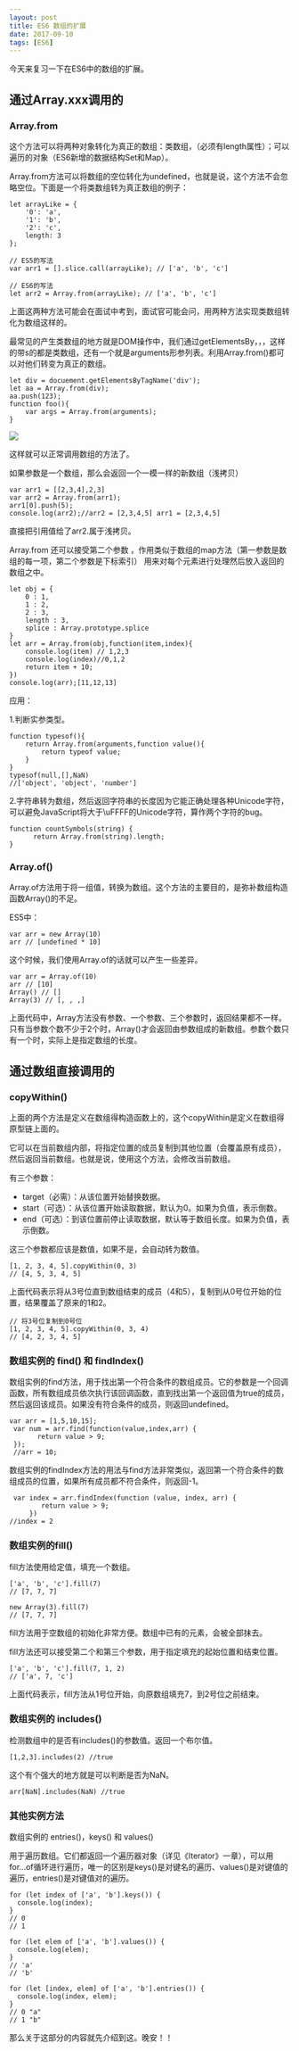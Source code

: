 ```yaml
---
layout: post
title: ES6 数组的扩展
date: 2017-09-10
tags: [ES6]
---
```


今天来复习一下在ES6中的数组的扩展。

## 通过Array.xxx调用的

### Array.from

这个方法可以将两种对象转化为真正的数组：类数组，（必须有length属性）；可以遍历的对象（ES6新增的数据结构Set和Map）。

Array.from方法可以将数组的空位转化为undefined，也就是说，这个方法不会忽略空位。下面是一个将类数组转为真正数组的例子：
  
	let arrayLike = {
		'0': 'a',
		'1': 'b',
		'2': 'c',
		length: 3
	};

	// ES5的写法
	var arr1 = [].slice.call(arrayLike); // ['a', 'b', 'c']

	// ES6的写法
	let arr2 = Array.from(arrayLike); // ['a', 'b', 'c']

上面这两种方法可能会在面试中考到，面试官可能会问，用两种方法实现类数组转化为数组这样的。

最常见的产生类数组的地方就是DOM操作中，我们通过getElementsBy，，，这样的带s的都是类数组，还有一个就是arguments形参列表。利用Array.from()都可以对他们转变为真正的数组。

	let div = docuement.getElementsByTagName('div');
	let aa = Array.from(div);
	aa.push(123);
	function foo(){
		var args = Array.from(arguments);
	}
	
<img src="http://ovk2ylefr.bkt.clouddn.com/ES3.PNG">

这样就可以正常调用数组的方法了。

如果参数是一个数组，那么会返回一个一模一样的新数组（浅拷贝） 

	var arr1 = [[2,3,4],2,3]
	var arr2 = Array.from(arr1);
	arr1[0].push(5);
	console.log(arr2);//arr2 = [2,3,4,5] arr1 = [2,3,4,5]
	
直接把引用值给了arr2.属于浅拷贝。

Array.from 还可以接受第二个参数 ，作用类似于数组的map方法（第一参数是数组的每一项，第二个参数是下标索引） 用来对每个元素进行处理然后放入返回的数组之中。

	let obj = {
		0 : 1,
		1 : 2,
		2 : 3,
		length : 3,
		splice : Array.prototype.splice
	}
	let arr = Array.from(obj,function(item,index){
		console.log(item) // 1,2,3
		console.log(index)//0,1,2
		return item + 10;
	})
	console.log(arr);[11,12,13]

应用：

1.判断实参类型。

	function typesof(){
		return Array.from(arguments,function value(){
			return typeof value;
		}
	}
	typesof(null,[],NaN)
	//['object', 'object', 'number']

2.字符串转为数组，然后返回字符串的长度因为它能正确处理各种Unicode字符，可以避免JavaScript将大于\uFFFF的Unicode字符，算作两个字符的bug。

	function countSymbols(string) {
		  return Array.from(string).length;
	}

### Array.of()

Array.of方法用于将一组值，转换为数组。这个方法的主要目的，是弥补数组构造函数Array()的不足。

ES5中：
	
	var arr = new Array(10)
	arr // [undefined * 10]

这个时候，我们使用Array.of的话就可以产生一些差异。

	var arr = Array.of(10)
	arr // [10]
	Array() // []
	Array(3) // [, , ,]

上面代码中，Array方法没有参数、一个参数、三个参数时，返回结果都不一样。只有当参数个数不少于2个时，Array()才会返回由参数组成的新数组。参数个数只有一个时，实际上是指定数组的长度。

## 通过数组直接调用的

### copyWithin()

上面的两个方法是定义在数组得构造函数上的，这个copyWithin是定义在数组得原型链上面的。

它可以在当前数组内部，将指定位置的成员复制到其他位置（会覆盖原有成员），然后返回当前数组。也就是说，使用这个方法，会修改当前数组。

有三个参数：

- target（必需）：从该位置开始替换数据。
- start（可选）：从该位置开始读取数据，默认为0。如果为负值，表示倒数。
- end（可选）：到该位置前停止读取数据，默认等于数组长度。如果为负值，表示倒数。

这三个参数都应该是数值，如果不是，会自动转为数值。

	[1, 2, 3, 4, 5].copyWithin(0, 3)
	// [4, 5, 3, 4, 5]
	
上面代码表示将从3号位直到数组结束的成员（4和5），复制到从0号位开始的位置，结果覆盖了原来的1和2。

	// 将3号位复制到0号位
	[1, 2, 3, 4, 5].copyWithin(0, 3, 4)
	// [4, 2, 3, 4, 5]


### 数组实例的 find() 和 findIndex()

数组实例的find方法，用于找出第一个符合条件的数组成员。它的参数是一个回调函数，所有数组成员依次执行该回调函数，直到找出第一个返回值为true的成员，然后返回该成员。如果没有符合条件的成员，则返回undefined。

	var arr = [1,5,10,15];
	 var num = arr.find(function(value,index,arr) {
		   return value > 9;
	 });
	 //arr = 10;

数组实例的findIndex方法的用法与find方法非常类似，返回第一个符合条件的数组成员的位置，如果所有成员都不符合条件，则返回-1。

	 var index = arr.findIndex(function (value, index, arr) {
			return value > 9;
		 })
	//index = 2

### 数组实例的fill()

fill方法使用给定值，填充一个数组。

	['a', 'b', 'c'].fill(7)
	// [7, 7, 7]

	new Array(3).fill(7)
	// [7, 7, 7]

fill方法用于空数组的初始化非常方便。数组中已有的元素，会被全部抹去。

fill方法还可以接受第二个和第三个参数，用于指定填充的起始位置和结束位置。

	['a', 'b', 'c'].fill(7, 1, 2)
	// ['a', 7, 'c']

上面代码表示，fill方法从1号位开始，向原数组填充7，到2号位之前结束。

### 数组实例的 includes() 

检测数组中的是否有includes()的参数值。返回一个布尔值。

	[1,2,3].includes(2) //true

这个有个强大的地方就是可以判断是否为NaN。

	arr[NaN].includes(NaN) //true

### 其他实例方法

数组实例的 entries()，keys() 和 values() 

用于遍历数组。它们都返回一个遍历器对象（详见《Iterator》一章），可以用for...of循环进行遍历，唯一的区别是keys()是对键名的遍历、values()是对键值的遍历，entries()是对键值对的遍历。

	for (let index of ['a', 'b'].keys()) {
	  console.log(index);
	}
	// 0
	// 1

	for (let elem of ['a', 'b'].values()) {
	  console.log(elem);
	}
	// 'a'
	// 'b'

	for (let [index, elem] of ['a', 'b'].entries()) {
	  console.log(index, elem);
	}
	// 0 "a"
	// 1 "b"

那么关于这部分的内容就先介绍到这。晚安！！





